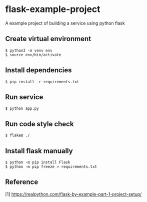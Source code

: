 # flask-example-project
A example project of building a service using python flask

## Create virtual environment
```
$ python3 -m venv env
$ source env/bin/activate
```

## Install dependencies
```
$ pip install -r requirements.txt
```

## Run service
```
$ python app.py
```

## Run code style check
```
$ flake8 ./
```

## Install flask manually
```
$ python -m pip install Flask
$ python -m pip freeze > requirements.txt
```

## Reference
[1] https://realpython.com/flask-by-example-part-1-project-setup/
